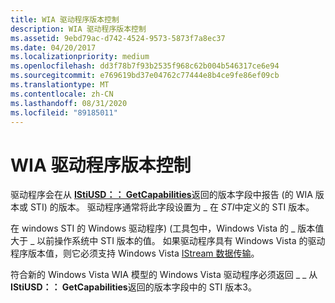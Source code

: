 ```yaml
---
title: WIA 驱动程序版本控制
description: WIA 驱动程序版本控制
ms.assetid: 9ebd79ac-d742-4524-9573-5873f7a8ec37
ms.date: 04/20/2017
ms.localizationpriority: medium
ms.openlocfilehash: dd3f78b7f93b2535f968c62b004b546317ce6e94
ms.sourcegitcommit: e769619bd37e04762c77444e8b4ce9fe86ef09cb
ms.translationtype: MT
ms.contentlocale: zh-CN
ms.lasthandoff: 08/31/2020
ms.locfileid: "89185011"
---
```

# <a name="wia-driver-versioning"></a>WIA 驱动程序版本控制


驱动程序会在从 [**IStiUSD：： GetCapabilities**](/windows-hardware/drivers/ddi/stiusd/nf-stiusd-istiusd-getcapabilities)返回的版本字段中报告 (的 WIA 版本或 STI) 的版本。 驱动程序通常将此字段设置为 \_ 在 *STI*中定义的 STI 版本。

在 windows STI 的 Windows 驱动程序)  (工具包中，Windows Vista 的 \_ 版本值大于 \_ 以前操作系统中 STI 版本的值。 如果驱动程序具有 Windows Vista 的驱动程序版本值，则它必须支持 Windows Vista [IStream 数据传输](istream-data-transfers.md)。

符合新的 Windows Vista WIA 模型的 Windows Vista 驱动程序必须返回 \_ \_ 从 **IStiUSD：： GetCapabilities**返回的版本字段中的 STI 版本3。

 

